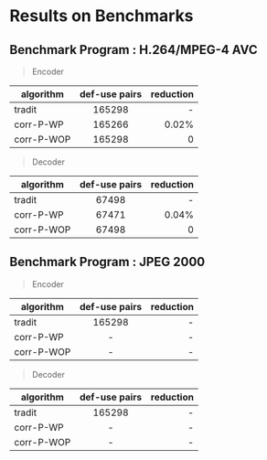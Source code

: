 # Results on Benchmarks

## Benchmark Program : H.264/MPEG-4 AVC 

> Encoder

|  algorithm       | def-use pairs | reduction |
| ------------- |:-------------:| -----:|
| tradit      | 165298 | - |
| corr-P-WP      | 165266      |   0.02% |
| corr-P-WOP | 165298      |    0 |

> Decoder 

|  algorithm       | def-use pairs | reduction |
| ------------- |:-------------:| -----:|
| tradit      | 67498 | - |
| corr-P-WP      | 67471      |   0.04% |
| corr-P-WOP | 67498      |    0|

## Benchmark Program : JPEG 2000

> Encoder 

|  algorithm       | def-use pairs | reduction |
| ------------- |:-------------:| -----:|
| tradit      | 165298 | - |
| corr-P-WP      | -      |   - |
| corr-P-WOP | -      |    - |

> Decoder 

|  algorithm       | def-use pairs | reduction |
| ------------- |:-------------:| -----:|
| tradit      | 165298 | - |
| corr-P-WP      | -      |   - |
| corr-P-WOP | -      |    - |
